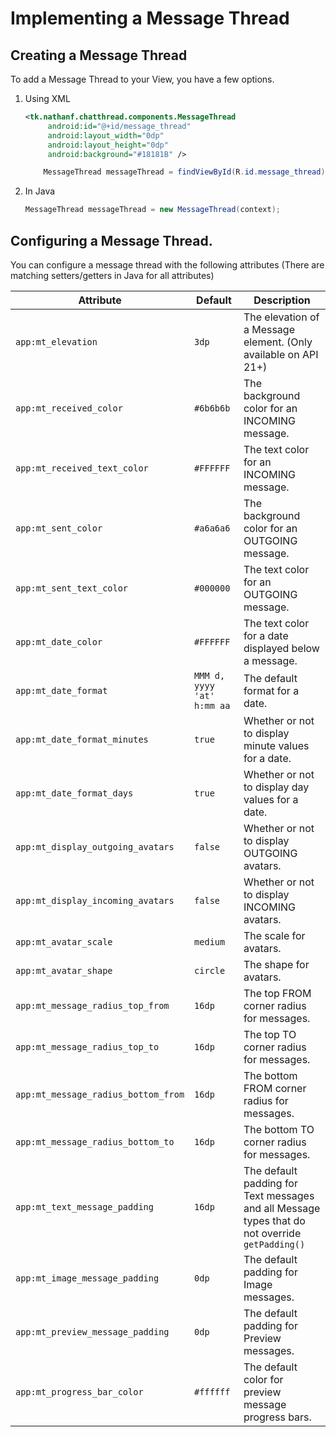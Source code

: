 # Implementing a Message Thread

## Creating a Message Thread

To add a Message Thread to your View, you have a few options.

1. Using XML

   ```xml
   <tk.nathanf.chatthread.components.MessageThread
        android:id="@+id/message_thread"
        android:layout_width="0dp"
        android:layout_height="0dp"
        android:background="#18181B" />
   ```
   ```java
       MessageThread messageThread = findViewById(R.id.message_thread);
   ``` 
2. In Java
   ```java
   MessageThread messageThread = new MessageThread(context);
    ```
    
## Configuring a Message Thread.

You can configure a message thread with the following attributes (There are matching setters/getters in Java for all attributes)
   
|Attribute|Default|Description|
|---|---|---|
|`app:mt_elevation`|`3dp`|The elevation of a Message element. (Only available on API 21+)|
|`app:mt_received_color`|`#6b6b6b`|The background color for an INCOMING message.|
|`app:mt_received_text_color`|`#FFFFFF`|The text color for an INCOMING message.|
|`app:mt_sent_color`|`#a6a6a6`|The background color for an OUTGOING message.|
|`app:mt_sent_text_color`|`#000000`|The text color for an OUTGOING message.|
|`app:mt_date_color`|`#FFFFFF`|The text color for a date displayed below a message.|
|`app:mt_date_format`|`MMM d, yyyy 'at' h:mm aa`|The default format for a date.|
|`app:mt_date_format_minutes`|`true`|Whether or not to display minute values for a date.|
|`app:mt_date_format_days`|`true`|Whether or not to display day values for a date.|
|`app:mt_display_outgoing_avatars`|`false`|Whether or not to display OUTGOING avatars.|
|`app:mt_display_incoming_avatars`|`false`|Whether or not to display INCOMING avatars.|
|`app:mt_avatar_scale`|`medium`|The scale for avatars.|
|`app:mt_avatar_shape`|`circle`|The shape for avatars.|
|`app:mt_message_radius_top_from`|`16dp`|The top FROM corner radius for messages.|
|`app:mt_message_radius_top_to`|`16dp`|The top TO corner radius for messages.|
|`app:mt_message_radius_bottom_from`|`16dp`|The bottom FROM corner radius for messages.|
|`app:mt_message_radius_bottom_to`|`16dp`|The bottom TO corner radius for messages.|
|`app:mt_text_message_padding`|`16dp`|The default padding for Text messages and all Message types that do not override `getPadding()`|
|`app:mt_image_message_padding`|`0dp`|The default padding for Image messages.|
|`app:mt_preview_message_padding`|`0dp`|The default padding for Preview messages.|
|`app:mt_progress_bar_color`|`#ffffff`|The default color for preview message progress bars.|